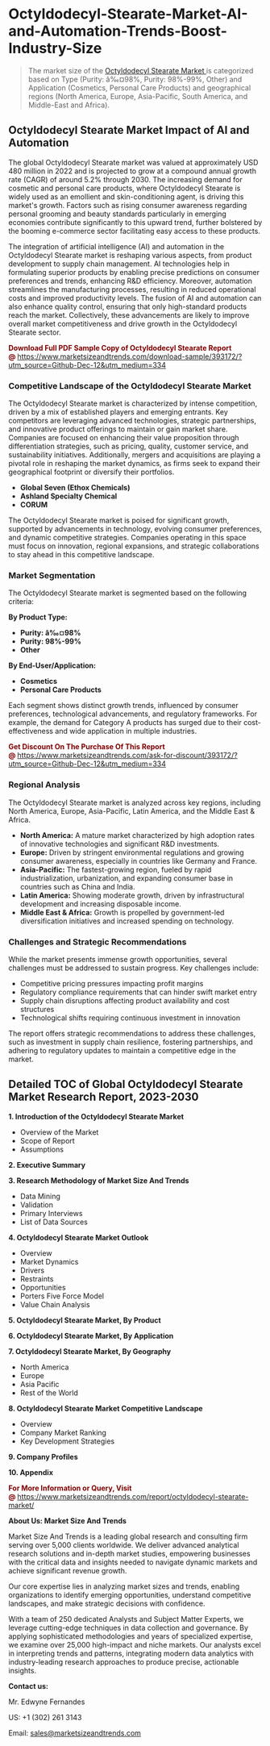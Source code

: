 <H1>Octyldodecyl-Stearate-Market-AI-and-Automation-Trends-Boost-Industry-Size</H1><blockquote><p>The market size of the <a href="https://www.marketsizeandtrends.com/download-sample/393172/?utm_source=Github-Dec-12&amp;utm_medium=334" target="_blank">Octyldodecyl Stearate Market </a>is categorized based on Type (Purity: â‰¤98%, Purity: 98%-99%, Other) and Application (Cosmetics, Personal Care Products) and geographical regions (North America, Europe, Asia-Pacific, South America, and Middle-East and Africa).</p></blockquote><p><h2>Octyldodecyl Stearate Market Impact of AI and Automation</h2><p>The global Octyldodecyl Stearate market was valued at approximately USD 480 million in 2022 and is projected to grow at a compound annual growth rate (CAGR) of around 5.2% through 2030. The increasing demand for cosmetic and personal care products, where Octyldodecyl Stearate is widely used as an emollient and skin-conditioning agent, is driving this market's growth. Factors such as rising consumer awareness regarding personal grooming and beauty standards particularly in emerging economies contribute significantly to this upward trend, further bolstered by the booming e-commerce sector facilitating easy access to these products.</p><p>The integration of artificial intelligence (AI) and automation in the Octyldodecyl Stearate market is reshaping various aspects, from product development to supply chain management. AI technologies help in formulating superior products by enabling precise predictions on consumer preferences and trends, enhancing R&D efficiency. Moreover, automation streamlines the manufacturing processes, resulting in reduced operational costs and improved productivity levels. The fusion of AI and automation can also enhance quality control, ensuring that only high-standard products reach the market. Collectively, these advancements are likely to improve overall market competitiveness and drive growth in the Octyldodecyl Stearate sector.</p></p><p><strong><span style="color: #800000;">Download Full PDF Sample Copy of Octyldodecyl Stearate Report @</span>&nbsp;</strong><a href="https://www.marketsizeandtrends.com/download-sample/393172/?utm_source=Github-Dec-12&amp;utm_medium=334">https://www.marketsizeandtrends.com/download-sample/393172/?utm_source=Github-Dec-12&amp;utm_medium=334</a></p><h3>Competitive Landscape of the Octyldodecyl Stearate Market</h3><p>The Octyldodecyl Stearate market is characterized by intense competition, driven by a mix of established players and emerging entrants. Key competitors are leveraging advanced technologies, strategic partnerships, and innovative product offerings to maintain or gain market share. Companies are focused on enhancing their value proposition through differentiation strategies, such as pricing, quality, customer service, and sustainability initiatives. Additionally, mergers and acquisitions are playing a pivotal role in reshaping the market dynamics, as firms seek to expand their geographical footprint or diversify their portfolios.</p><p><strong><p><ul><li>Global Seven (Ethox Chemicals) </li><li> Ashland Specialty Chemical </li><li> CORUM</p></li></ul></p></strong></p><p>The Octyldodecyl Stearate market is poised for significant growth, supported by advancements in technology, evolving consumer preferences, and dynamic competitive strategies. Companies operating in this space must focus on innovation, regional expansions, and strategic collaborations to stay ahead in this competitive landscape.</p><h3>Market Segmentation</h3><p>The Octyldodecyl Stearate market is segmented based on the following criteria:</p><p><strong>By Product Type:</strong></p><p><strong><p><ul><li>Purity: â‰¤98% </li><li> Purity: 98%-99% </li><li> Other</p></li></ul></p></strong></p><p><strong>By End-User/Application:</strong></p><p><strong><p><ul><li>Cosmetics </li><li> Personal Care Products</p></li></ul></p></strong></p><p>Each segment shows distinct growth trends, influenced by consumer preferences, technological advancements, and regulatory frameworks. For example, the demand for Category A products has surged due to their cost-effectiveness and wide application in multiple industries.</p><p><strong><span style="color: #800000;">Get Discount On The Purchase Of This Report @&nbsp;</span></strong><a href="https://www.marketsizeandtrends.com/ask-for-discount/393172/?utm_source=Github-Dec-12&amp;utm_medium=334">https://www.marketsizeandtrends.com/ask-for-discount/393172/?utm_source=Github-Dec-12&amp;utm_medium=334</a></p><h3>Regional Analysis</h3><p>The Octyldodecyl Stearate market is analyzed across key regions, including North America, Europe, Asia-Pacific, Latin America, and the Middle East &amp; Africa.</p><ul><li><strong>North America:</strong> A mature market characterized by high adoption rates of innovative technologies and significant R&amp;D investments.</li><li><strong>Europe:</strong> Driven by stringent environmental regulations and growing consumer awareness, especially in countries like Germany and France.</li><li><strong>Asia-Pacific:</strong> The fastest-growing region, fueled by rapid industrialization, urbanization, and expanding consumer base in countries such as China and India.</li><li><strong>Latin America:</strong> Showing moderate growth, driven by infrastructural development and increasing disposable income.</li><li><strong>Middle East &amp; Africa:</strong> Growth is propelled by government-led diversification initiatives and increased spending on technology.</li></ul><h3>Challenges and Strategic Recommendations</h3><p>While the market presents immense growth opportunities, several challenges must be addressed to sustain progress. Key challenges include:</p><ul><li>Competitive pricing pressures impacting profit margins</li><li>Regulatory compliance requirements that can hinder swift market entry</li><li>Supply chain disruptions affecting product availability and cost structures</li><li>Technological shifts requiring continuous investment in innovation</li></ul><p>The report offers strategic recommendations to address these challenges, such as investment in supply chain resilience, fostering partnerships, and adhering to regulatory updates to maintain a competitive edge in the market.</p><h2>Detailed TOC of Global Octyldodecyl Stearate Market Research Report, 2023-2030</h2><p><strong>1. Introduction of the Octyldodecyl Stearate Market</strong></p><ul><li>Overview of the Market</li><li>Scope of Report</li><li>Assumptions&nbsp;</li></ul><p><strong>2. Executive Summary</strong></p><p><strong>3. Research Methodology of <strong>Market Size And Trends</strong></strong></p><ul><li>Data Mining</li><li>Validation</li><li>Primary Interviews</li><li>List of Data Sources&nbsp;</li></ul><p><strong>4. Octyldodecyl Stearate Market Outlook</strong></p><ul><li>Overview</li><li>Market Dynamics</li><li>Drivers</li><li>Restraints</li><li>Opportunities</li><li>Porters Five Force Model</li><li>Value Chain Analysis&nbsp;</li></ul><p><strong>5. Octyldodecyl Stearate Market, By Product</strong></p><p><strong>6. Octyldodecyl Stearate Market, By Application</strong></p><p><strong>7. Octyldodecyl Stearate Market, By Geography</strong></p><ul><li>North America</li><li>Europe</li><li>Asia Pacific</li><li>Rest of the World&nbsp;</li></ul><p><strong>8. Octyldodecyl Stearate Market Competitive Landscape</strong></p><ul><li>Overview</li><li>Company Market Ranking</li><li>Key Development Strategies&nbsp;</li></ul><p><strong>9. Company Profiles</strong></p><p><strong>10. Appendix</strong></p><p><strong><span style="color: #800000;">For More Information or Query, Visit @&nbsp;</span></strong><a href="https://www.marketsizeandtrends.com/report/octyldodecyl-stearate-market/">https://www.marketsizeandtrends.com/report/octyldodecyl-stearate-market/</a></p><p></p><p><strong>About Us:&nbsp;Market Size And Trends</strong></p><p>Market Size And Trends&nbsp;is a leading global research and consulting firm serving over 5,000 clients worldwide. We deliver advanced analytical research solutions and in-depth market studies, empowering businesses with the critical data and insights needed to navigate dynamic markets and achieve significant revenue growth.</p><p>Our core expertise lies in analyzing market sizes and trends, enabling organizations to identify emerging opportunities, understand competitive landscapes, and make strategic decisions with confidence.</p><p>With a team of 250 dedicated Analysts and Subject Matter Experts, we leverage cutting-edge techniques in data collection and governance. By applying sophisticated methodologies and years of specialized expertise, we examine over 25,000 high-impact and niche markets. Our analysts excel in interpreting trends and patterns, integrating modern data analytics with industry-leading research approaches to produce precise, actionable insights.</p><p><strong>Contact us:</strong></p><p>Mr. Edwyne Fernandes</p><p>US: +1 (302) 261 3143</p><p>Email: <a href="mailto:sales@marketsizeandtrends.com">sales@marketsizeandtrends.com</a>&nbsp;</p>
